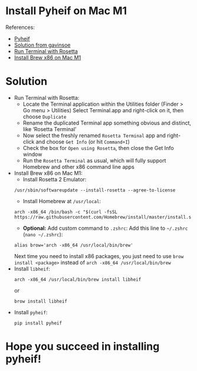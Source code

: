 # Install Pyheif on Mac M1

References:
- [Pyheif](https://github.com/carsales/pyheif)
- [Solution from gavinsoe](https://github.com/carsales/pyheif/issues/41#issuecomment-1035915825)
- [Run Terminal with Rosetta](https://osxdaily.com/2020/11/18/how-run-homebrew-x86-terminal-apple-silicon-mac/)
- [Install Brew x86 on Mac M1](https://stackoverflow.com/a/64997047)

# Solution

- Run Terminal with Rosetta:
  - Locate the Terminal application within the Utilities folder (Finder > Go menu > Utilities)
    Select Terminal.app and right-click on it, then choose `Duplicate`
  - Rename the duplicated Terminal app something obvious and distinct, like ‘Rosetta Terminal’
  - Now select the freshly renamed `Rosetta Terminal` app and right-click and choose `Get Info` (or hit `Command+I`)
  - Check the box for `Open using Rosetta`, then close the Get Info window
  - Run the `Rosetta Terminal` as usual, which will fully support Homebrew and other x86 command line apps
- Install Brew x86 on Mac M1:
  - Install Rosetta 2 Emulator:
  ```shell
  /usr/sbin/softwareupdate --install-rosetta --agree-to-license
  ```
  - Install Homebrew at `/usr/local`:
  ```shell
  arch -x86_64 /bin/bash -c "$(curl -fsSL https://raw.githubusercontent.com/Homebrew/install/master/install.sh)"
  ```
  - **Optional:** Add custom command to `.zshrc`:
  Add this line to `~/.zshrc` (`nano ~/.zshrc`):
  ```
  alias brow='arch -x86_64 /usr/local/bin/brew'
  ```
  Next time you need to install x86 packages, you just need to use `brow install <package>` instead of `arch -x86_64 /usr/local/bin/brew`
- Install `libheif`:
  ```shell
  arch -x86_64 /usr/local/bin/brew install libheif  
  ```
  or
  ```shell
  brow install libheif  
  ```
- Install `pyheif`:
   ```shell
  pip install pyheif
  ```
   
# Hope you succeed in installing pyheif!
